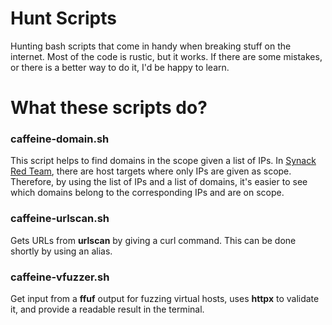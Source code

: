 # Hunt Scripts

Hunting bash scripts that come in handy when breaking stuff on the internet. Most of the code is rustic, but it works. If there are some mistakes, or there is a better way to do it, I'd be happy to learn.

# What these scripts do?

### caffeine-domain.sh

This script helps to find domains in the scope given a list of IPs. In [Synack Red Team](https://www.synack.com/red-team/), there are host targets where only IPs are given as scope. Therefore, by using the list of IPs and a list of domains, it's easier to see which domains belong to the corresponding IPs and are on scope.

### caffeine-urlscan.sh

Gets URLs from **urlscan** by giving a curl command. This can be done shortly by using an alias. 

### caffeine-vfuzzer.sh

Get input from a **ffuf** output for fuzzing virtual hosts, uses **httpx** to validate it, and provide a readable result in the terminal. 

